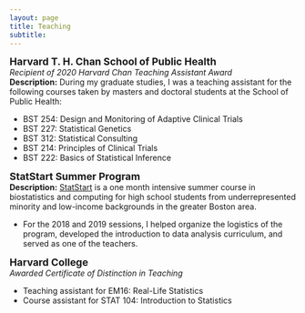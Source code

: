 ```yaml
---
layout: page
title: Teaching
subtitle: 
---
```



<!-- <img src="https://isabelfulcher.github.io/img/ginger.png"
     style="float: right; margin-right: 10px;"
     width="150" height="110" /> -->
<strong style="font-size: 125%;"> Harvard T. H. Chan School of Public Health </strong>  
_Recipient of 2020 Harvard Chan Teaching Assistant Award_  
**Description:** During my graduate studies, I was a teaching assistant for the following courses taken by masters and doctoral students at the School of Public Health:  
+ BST 254: Design and Monitoring of Adaptive Clinical Trials
+ BST 227: Statistical Genetics
+ BST 312: Statistical Consulting
+ BST 214: Principles of Clinical Trials
+ BST 222: Basics of Statistical Inference  

<strong style="font-size: 125%;"> StatStart Summer Program </strong>  
**Description:** <a href="https://www.hsph.harvard.edu/biostatistics/statstart-a-program-for-high-school-students/StatStart">StatStart</a> is a one month intensive summer course in biostatistics and computing for high school students from underrepresented minority and low-income backgrounds in the greater Boston area. 
+ For the 2018 and 2019 sessions, I helped organize the logistics of the program, developed the introduction to data analysis curriculum, and served as one of the teachers.  

<strong style="font-size: 125%;"> Harvard College </strong>  
_Awarded Certificate of Distinction in Teaching_   
+ Teaching assistant for EM16: Real-Life Statistics
+ Course assistant for STAT 104: Introduction to Statistics

<!-- <strong style="font-size: 125%;"> Methods and Computing in R </strong>  
**Harvard T.H. Chan School of Public Health (Boston, MA)**  
_Instructor, Summer 2018_  

+ **Description:** A prepatory course for the incoming biostatistics doctoral students that covers computing in R and basic statistical topics
+ **Materials:** <a href="https://isabelfulcher.github.io/methodsprep/"> Course webpage </a> (exercises, solutions, slides)

<img src="https://isabelfulcher.github.io/img/training.png"
     style="float: right; margin-right: 10px;"
     width="150" height="110" />
<strong style="font-size: 125%;"> Data Analysis and Stata Software Training </strong>  
**D-tree International (Zanzibar, Tanzania)**  
_Course developer and instructor, Summer 2017_  
+ **Description:** An 8-week long statistical training course for D-tree International employees and their key partners at the Ministry of Health. The goal of the course was to equip trainees with tools to identify and answer pressing research questions that arose from the maternal and child health program in which they were all involved. 
+ **Materials:** Contact for more information


<strong style="font-size: 125%;"> Stata Orientation for Incoming Graduate Students </strong>  
**Harvard T.H. Chan School of Public Health (Boston, MA)**  
_Instructor, Summer 2016, 2017, 2018_  
+ **Description:** An introduction to Stata course for incoming graduate students
+ **Materials:** <a href="https://www.hsph.harvard.edu/orientation/stata-module/">Video modules</a> ; <a href="https://cdn1.sph.harvard.edu/wp-content/uploads/sites/122/2012/09/IntroStata_2018.pdf">Handout</a>

I have also served as a teaching assistant and research mentor for numerous other courses. Please see my <a href="https://isabelfulcher.github.io/img/ifulcher_cv.pdf">CV</a> for a full list. 
 -->
<!---
## Additional Experience _(by location)_

<strong style="font-size: 125%;"> University of Global Health Equity (Kigali, Rwanda) </strong>  
**Program Monitoring, Evaluation, and Research Methods**  
_Remote Teaching Assistant, Spring 2017, 2018_

<strong style="font-size: 125%;"> Harvard T.H. Chan School of Public Health (Boston, MA) </strong>  
**Pipelines into Biostatistics**  
_Research Mentor, Summer 2018_

**ID201: Core Principles of Biostatistics and Epidemiology for Public Health Practice**  
_Head Teaching Assistant, Fall 2016 & Fall 2017_  

**HPM 543: Quantitative Methods in Program Evaluation**  
_Stata Support, Sping 2017_

**BIO 507: Methods for Monitoring and Evaluation**  
_Teaching Assistant, Spring 2016_

**ID201: Core Principles of Biostatistics and Epidemiology for Public Health Practice**  
_Teaching Assistant, Fall 2015_

<strong style="font-size: 125%;"> McGill University (Montreal, QC) </strong>  
**MATH 324: Statistics**  
_Teaching Assistant, Spring 2012_

**MATH 323: Probability**  
_Teaching Assistant, Fall 2011_
-->